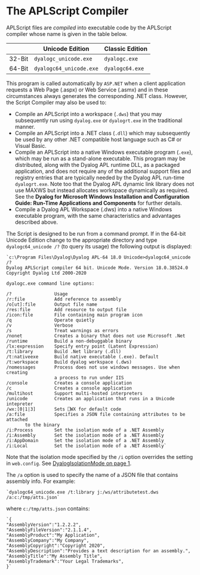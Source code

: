 # The APLScript Compiler

APLScript files are *compiled* into executable code by the APLScript compiler whose name is given in the table below.

|  | Unicode Edition | Classic Edition |
| --- | --- | ---  |
| 32-Bit | `dyalogc_unicode.exe` | `dyalogc.exe` |
| 64-Bit | `dyalogc64_unicode.exe` | `dyalogc64.exe` |

This program is called automatically by `ASP.NET` when a client application requests a Web Page (.aspx) or Web Service (.asmx) and in these circumstances always generates the corresponding .NET class. However, the Script Compiler may also be used to:

- Compile an APLScript into a workspace (`.dws`) that you may subsequently run using `dyalog.exe` or `dyalogrt.exe` in the traditional manner.
- Compile an APLScript into a .NET class (`.dll`) which may subsequently be used by any other .NET compatible host language such as C# or Visual Basic.
- Compile an APLScript into a native Windows executable program (`.exe`), which may be run as a stand-alone executable. This program may be distributed, along with the Dyalog APL runtime DLL, as a packaged application, and does not require any of the additional support files and registry entries that are typically needed by the Dyalog APL run-time `dyalogrt.exe`. Note too that the Dyalog APL dynamic link library does not use MAXWS but instead allocates workspace dynamically as required. See the **Dyalog for Microsoft Windows Installation and Configuration Guide: Run-Time Applications and Components** for further details.
- Compile a Dyalog APL Workspace (.dws) into a native Windows executable program, with the same characteristics and advantages described above.

The Script is designed to be run from a command prompt. If in the 64-bit Unicode Edition change to the appropriate directory and type `dyalogc64_unicode /?` (to query its usage) the following output is displayed:

```apl
`c:\Program Files\Dyalog\Dyalog APL-64 18.0 Unicode>dyalogc64_unicode /?
Dyalog APLScript compiler 64 bit. Unicode Mode. Version 18.0.38524.0
Copyright Dyalog Ltd 2000-2020

dyalogc.exe command line options:

/?                Usage
/r:file           Add reference to assembly
/o[ut]:file       Output file name
/res:file         Add resource to output file
/icon:file        File containing main program icon
/q                Operate quietly
/v                Verbose
/s                Treat warnings as errors
/nonet            Creates a binary that does not use Microsoft .Net
/runtime          Build a non-debuggable binary
/lx:expression    Specify entry point (Latent Expression)
/t:library        Build .Net library (.dll)
/t:nativeexe      Build native executable (.exe). Default
/t:workspace      Build dyalog workspace (.dws)
/nomessages       Process does not use windows messages. Use when creating
                  a process to run under IIS
/console          Creates a console application
/c                Creates a console application
/multihost        Support multi-hosted interpreters
/unicode          Creates an application that runs in a Unicode intepreter
/wx:[0|1|3]       Sets ⎕WX for default code
/a:file           Specifies a JSON file containing attributes to be attached
       to the binary
/i:Process        Set the isolation mode of a .NET Assembly
/i:Assembly       Set the isolation mode of a .NET Assembly
/i:AppDomain      Set the isolation mode of a .NET Assembly
/i:Local          Set the isolation mode of a .NET Assembly`
```

Note that the isolation mode specified by the `/i` option overrides the setting in `web.config`. See [DyalogIsolationMode on page 1](../implementation-details/asp-net-configuration-file.md).

The `/a` option is used to specify the name of a JSON file that contains assembly info. For example:
```apl
`dyalogc64_unicode.exe /t:library j:/ws/attributetest.dws /a:c:/tmp/atts.json`
```

where `c:/tmp/atts.json` contains:
```apl
`{
"AssemblyVersion":"1.2.2.2",
"AssemblyFileVersion":"2.1.1.4",
"AssemblyProduct":"My Application",
"AssemblyCompany":"My Company",
"AssemblyCopyright":"Copyright 2020",
"AssemblyDescription":"Provides a text description for an assembly.",
"AssemblyTitle":"My Assembly Title",
"AssemblyTrademark":"Your Legal Trademarks",
}`
```
